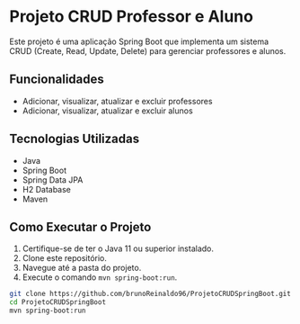 # Projeto CRUD Professor e Aluno

Este projeto é uma aplicação Spring Boot que implementa um sistema CRUD (Create, Read, Update, Delete) para gerenciar professores e alunos.

## Funcionalidades

- Adicionar, visualizar, atualizar e excluir professores
- Adicionar, visualizar, atualizar e excluir alunos

## Tecnologias Utilizadas

- Java
- Spring Boot
- Spring Data JPA
- H2 Database
- Maven

## Como Executar o Projeto

1. Certifique-se de ter o Java 11 ou superior instalado.
2. Clone este repositório.
3. Navegue até a pasta do projeto.
4. Execute o comando `mvn spring-boot:run`.

```bash
git clone https://github.com/brunoReinaldo96/ProjetoCRUDSpringBoot.git
cd ProjetoCRUDSpringBoot
mvn spring-boot:run
